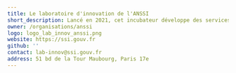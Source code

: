 ```yaml
---
title: Le laboratoire d'innovation de l'ANSSI
short_description: Lancé en 2021, cet incubateur développe des services pour accroître l’impact des <span class="fr-text--bold">politiques cyber</span> portées par l’ANSSI.
owner: /organisations/anssi
logo: logo_lab_innov_anssi.png
website: https://ssi.gouv.fr
github: ''
contact: lab-innov@ssi.gouv.fr
address: 51 bd de la Tour Maubourg, Paris 17e
---
```

